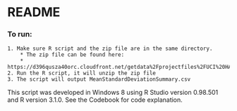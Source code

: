 # README  

### To run:
	1. Make sure R script and the zip file are in the same directory.
		* The zip file can be found here:
		* 	https://d396qusza40orc.cloudfront.net/getdata%2Fprojectfiles%2FUCI%20HAR%20Dataset.zip
	2. Run the R script, it will unzip the zip file
	3. The script will output MeanStandardDeviationSummary.csv


This script was developed in Windows 8 using R Studio version 0.98.501 and R version 3.1.0.
See the Codebook for code explanation.
